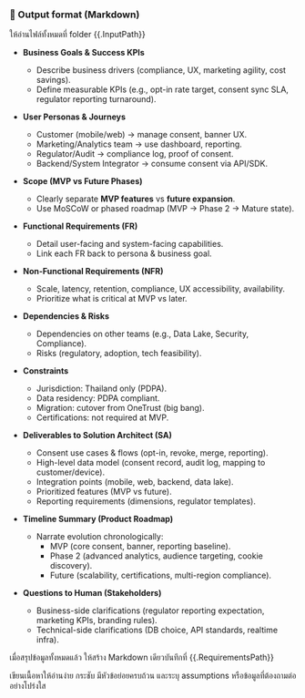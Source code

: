 ### 🎯 Output format (Markdown)
ให้อ่านไฟล์ทั้งหมดที่ folder {{.InputPath}}

- **Business Goals & Success KPIs**  
  - Describe business drivers (compliance, UX, marketing agility, cost savings).  
  - Define measurable KPIs (e.g., opt-in rate target, consent sync SLA, regulator reporting turnaround).  

- **User Personas & Journeys**  
  - Customer (mobile/web) → manage consent, banner UX.  
  - Marketing/Analytics team → use dashboard, reporting.  
  - Regulator/Audit → compliance log, proof of consent.  
  - Backend/System Integrator → consume consent via API/SDK.  

- **Scope (MVP vs Future Phases)**  
  - Clearly separate **MVP features** vs **future expansion**.  
  - Use MoSCoW or phased roadmap (MVP → Phase 2 → Mature state).  

- **Functional Requirements (FR)**  
  - Detail user-facing and system-facing capabilities.  
  - Link each FR back to persona & business goal.  

- **Non-Functional Requirements (NFR)**  
  - Scale, latency, retention, compliance, UX accessibility, availability.  
  - Prioritize what is critical at MVP vs later.  

- **Dependencies & Risks**  
  - Dependencies on other teams (e.g., Data Lake, Security, Compliance).  
  - Risks (regulatory, adoption, tech feasibility).  

- **Constraints**  
  - Jurisdiction: Thailand only (PDPA).  
  - Data residency: PDPA compliant.  
  - Migration: cutover from OneTrust (big bang).  
  - Certifications: not required at MVP.  

- **Deliverables to Solution Architect (SA)**  
  - Consent use cases & flows (opt-in, revoke, merge, reporting).  
  - High-level data model (consent record, audit log, mapping to customer/device).  
  - Integration points (mobile, web, backend, data lake).  
  - Prioritized features (MVP vs future).  
  - Reporting requirements (dimensions, regulator templates).  

- **Timeline Summary (Product Roadmap)**  
  - Narrate evolution chronologically:  
    - MVP (core consent, banner, reporting baseline).  
    - Phase 2 (advanced analytics, audience targeting, cookie discovery).  
    - Future (scalability, certifications, multi-region compliance).  

- **Questions to Human (Stakeholders)**  
  - Business-side clarifications (regulator reporting expectation, marketing KPIs, branding rules).  
  - Technical-side clarifications (DB choice, API standards, realtime infra).  

เมื่อสรุปข้อมูลทั้งหมดแล้ว ให้สร้าง Markdown เดียวบันทึกที่ {{.RequirementsPath}}

เขียนเนื้อหาให้อ่านง่าย กระชับ มีหัวข้อย่อยครบถ้วน และระบุ assumptions หรือข้อมูลที่ต้องถามต่ออย่างโปร่งใส
